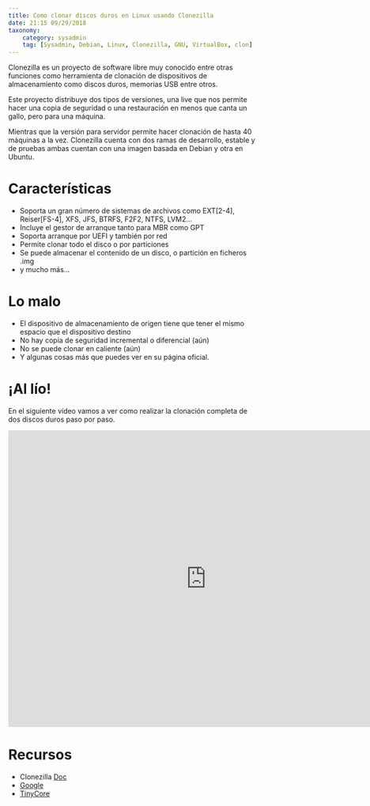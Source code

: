 ```yaml
---
title: Como clonar discos duros en Linux usando Clonezilla
date: 21:15 09/29/2018
taxonomy:
	category: sysadmin
	tag: [Sysadmin, Debian, Linux, Clonezilla, GNU, VirtualBox, clon]
---
```


Clonezilla es un proyecto de software libre muy conocido entre otras funciones como herramienta de clonación de dispositivos de almacenamiento como discos duros, memorias USB entre otros.

Este proyecto distribuye dos tipos de versiones, una live que nos permite hacer una copia de seguridad o una restauración en menos que canta un gallo, pero para una máquina.

Mientras que la versión para servidor permite hacer clonación de hasta 40 máquinas a la vez.
Clonezilla cuenta con dos ramas de desarrollo, estable y de pruebas ambas cuentan con una imagen basada en Debian y otra en Ubuntu.

# Características
 * Soporta un gran número de sistemas de archivos como EXT[2-4], Reiser[FS-4], XFS, JFS, BTRFS, F2F2, NTFS, LVM2...
 * Incluye el gestor de arranque tanto para MBR como GPT
 * Soporta arranque por UEFI y también por red
 * Permite clonar todo el disco o por particiones
 * Se puede almacenar el contenido de un disco, o partición en ficheros .img
 * y mucho más...

# Lo malo
* El dispositivo de almacenamiento de origen tiene que tener el mismo espacio que el dispositivo destino
* No hay copia de seguridad incremental o diferencial (aún)
* No se puede clonar en caliente (aún)
* Y algunas cosas más que puedes ver en su página oficial.

# ¡Al lío!
En el siguiente vídeo vamos a ver como realizar la clonación completa de dos discos duros paso por paso.
<iframe width="800" height="600" src="https://www.youtube.com/embed/SX84NfXieXY" frameborder="0" allow="autoplay; encrypted-media" allowfullscreen></iframe>

# Recursos
* Clonezilla [Doc](https://www.clonezilla.org/clonezilla-live-doc.php?target=_blank)
* [Google](https://www.google.es?target=_blank)
* [TinyCore](https://distro.ibiblio.org/tinycorelinux?target=_blank)